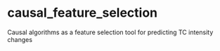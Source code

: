 # causal_feature_selection
Causal algorithms as a feature selection tool for predicting TC intensity changes 
